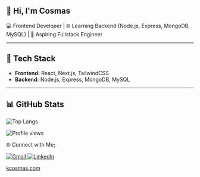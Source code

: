 <!--## <p align='center'> Hi, I'm Cosmas 👋</p>


**Xcalytoe/Xcalytoe** is a ✨ _special_ ✨ repository because its `README.md` (this file) appears on your GitHub profile.

Here are some ideas to get you started:

- 🔭 I’m currently working on ...
- 🌱 I’m currently learning ...
- 👯 I’m looking to collaborate on ...
- 🤔 I’m looking for help with ...
- 💬 Ask me about ...
- 📫 How to reach me: ...
- 😄 Pronouns: ...
- ⚡ Fun fact: ...
 -->

## 👋 Hi, I'm Cosmas


💻 Frontend Developer | 🌐 Learning Backend (Node.js, Express, MongoDB, MySQL) | 🚀 Aspiring Fullstack Engineer  

---

## 🔧 Tech Stack
- **Frontend:** React, Next.js, TailwindCSS  
- **Backend:** Node.js, Express, MongoDB, MySQL  

---

## 📊 GitHub Stats
<!--![Cosmas's GitHub stats](https://github-readme-stats.vercel.app/api?username=xcalytoe&show_icons=true&theme=tokyonight) -->

![Top Langs](https://github-readme-stats.vercel.app/api/top-langs/?username=xcalytoe&layout=compact&theme=tokyonight)

<!-- ![Cosmas' GitHub stats](https://github-readme-stats.vercel.app/api?username=xcalytoe&theme=algolia&show_icons=true&hide=issues&count_private=true)-->
<!--<p align='center'> <img src="https://cosmas-github-readme-stats.vercel.app/api?username=xcalytoe&theme=algolia&show_icons=true&hide=issues&count_private=true" alt="Github Stat (refresh page if stat doesn't load)"/></p> -->

![Profile views](https://komarev.com/ghpvc/?username=Xcalytoe&color=blue)

<p fontSize="6px" align="">🌐 Connect with Me;</p>

<p align=''><a href="mailto:ezejioforcosmas@gmail.com" alt="Gmail">
  <img src="https://img.shields.io/badge/ezejioforcosmas@gmail.com-D14836?style=flat&logo=gmail&logoColor=white" alt="Gmail"/>
        </a> 
        <a href="https://www.linkedin.com/in/cosmas-ezejiofor/" target="_blank" rel="noopener noreferrer" alt="LinkedIn">
  <img src="https://img.shields.io/badge/linkedin-%230077B5.svg?style=flat&logo=linkedin&logoColor=white" alt="LinkedIn"/>
        </a></p> 
<p align=''>
        <a href="https://www.kcosmas.com" target="_blank" rel="noopener noreferrer" alt="Portfolio">
  kcosmas.com
        </a></p>
        
      

